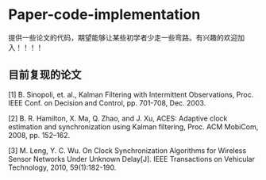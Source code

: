 # Paper-code-implementation

提供一些论文的代码，期望能够让某些初学者少走一些弯路。有兴趣的欢迎加入！！！！



## 目前复现的论文
[1] B. Sinopoli, et. al., Kalman Filtering with Intermittent Observations, Proc. IEEE Conf. on Decision and Control, pp. 701-708, Dec. 2003.

[2] B. R. Hamilton, X. Ma, Q. Zhao, and J. Xu, ACES: Adaptive clock estimation and synchronization using Kalman filtering, Proc. ACM MobiCom, 2008, pp. 152–162. 

[3] M. Leng, Y. C. Wu. On Clock Synchronization Algorithms for Wireless Sensor Networks Under Unknown Delay[J]. IEEE Transactions on Vehicular Technology, 2010, 59(1):182-190.



